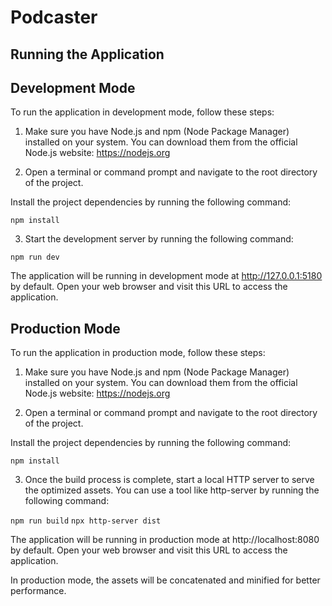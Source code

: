 # Podcaster

## Running the Application

## Development Mode
To run the application in development mode, follow these steps:

1. Make sure you have Node.js and npm (Node Package Manager) installed on your system. You can download them from the official Node.js website: https://nodejs.org

2. Open a terminal or command prompt and navigate to the root directory of the project.

Install the project dependencies by running the following command:

`npm install`

3. Start the development server by running the following command:

`npm run dev`

The application will be running in development mode at http://127.0.0.1:5180
 by default. Open your web browser and visit this URL to access the application.


## Production Mode
To run the application in production mode, follow these steps:

1. Make sure you have Node.js and npm (Node Package Manager) installed on your system. You can download them from the official Node.js website: https://nodejs.org

2. Open a terminal or command prompt and navigate to the root directory of the project.

Install the project dependencies by running the following command:


`npm install`


3. Once the build process is complete, start a local HTTP server to serve the optimized assets. You can use a tool like http-server by running the following command:

`npm run build`
`npx http-server dist`

The application will be running in production mode at http://localhost:8080 by default. Open your web browser and visit this URL to access the application.

In production mode, the assets will be concatenated and minified for better performance.
